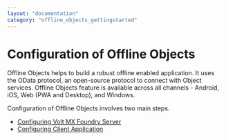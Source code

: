 ```yaml
---
layout: "documentation"
category: "offline_objects_gettingstarted"
---
```


Configuration of Offline Objects
================================

Offline Objects helps to build a robust offline enabled application. It uses the OData protocol, an open-source protocol to connect with Object services. Offline Objects feature is available across all channels - Android, iOS, Web (PWA and Desktop), and Windows.

Configuration of Offline Objects involves two main steps.

*   [Configuring Volt MX Foundry Server](Foundry_Server_Configuration.html)
*   [Configuring Client Application](Client_App_Configuration.html)
